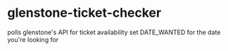 # glenstone-ticket-checker
polls glenstone's API for ticket availability
set DATE_WANTED for the date you're looking for
